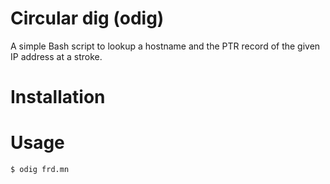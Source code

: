 Circular dig (odig)
===================

A simple Bash script to lookup a hostname and the PTR record of the given IP address at a stroke.

# Installation

# Usage

    $ odig frd.mn